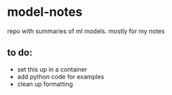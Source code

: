 # model-notes
repo with summaries of ml models.  mostly for my notes 

## to do:
- set this up in a container
- add python code for examples
- clean up formatting
